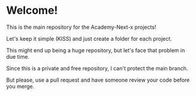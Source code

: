 # Welcome!

This is the main repository for the Academy-Next-x projects!

Let's keep it simple (KISS) and just create a folder for each project.

This might end up being a huge repository, but let's face that problem in due time.

Since this is a private and free repository, I can't protect the main branch.

But please, use a pull request and have someone review your code before you merge.
